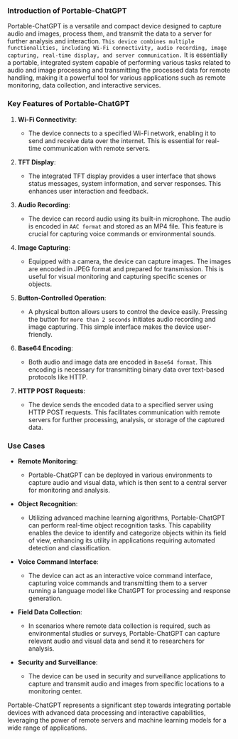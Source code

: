 ### Introduction of Portable-ChatGPT

Portable-ChatGPT is a versatile and compact device designed to capture audio and images, process them, and transmit the data to a server for further analysis and interaction. `This device combines multiple functionalities, including Wi-Fi connectivity, audio recording, image capturing, real-time display, and server communication.` It is essentially a portable, integrated system capable of performing various tasks related to audio and image processing and transmitting the processed data for remote handling, making it a powerful tool for various applications such as remote monitoring, data collection, and interactive services.

### Key Features of Portable-ChatGPT

1. **Wi-Fi Connectivity**:
   - The device connects to a specified Wi-Fi network, enabling it to send and receive data over the internet. This is essential for real-time communication with remote servers.

2. **TFT Display**:
   - The integrated TFT display provides a user interface that shows status messages, system information, and server responses. This enhances user interaction and feedback.

3. **Audio Recording**:
   - The device can record audio using its built-in microphone. The audio is encoded in `AAC format` and stored as an MP4 file. This feature is crucial for capturing voice commands or environmental sounds.

4. **Image Capturing**:
   - Equipped with a camera, the device can capture images. The images are encoded in JPEG format and prepared for transmission. This is useful for visual monitoring and capturing specific scenes or objects.

5. **Button-Controlled Operation**:
   - A physical button allows users to control the device easily. Pressing the button for `more than 2 seconds` initiates audio recording and image capturing. This simple interface makes the device user-friendly.

6. **Base64 Encoding**:
   - Both audio and image data are encoded in `Base64 format`. This encoding is necessary for transmitting binary data over text-based protocols like HTTP.

7. **HTTP POST Requests**:
   - The device sends the encoded data to a specified server using HTTP POST requests. This facilitates communication with remote servers for further processing, analysis, or storage of the captured data.

### Use Cases

- **Remote Monitoring**:
  - Portable-ChatGPT can be deployed in various environments to capture audio and visual data, which is then sent to a central server for monitoring and analysis.

- **Object Recognition**:

  - Utilizing advanced machine learning algorithms, Portable-ChatGPT can perform real-time object recognition tasks. This capability enables the device to identify and categorize objects within its field of view, enhancing its utility in applications requiring automated detection and classification.

- **Voice Command Interface**:
  - The device can act as an interactive voice command interface, capturing voice commands and transmitting them to a server running a language model like ChatGPT for processing and response generation.

- **Field Data Collection**:
  - In scenarios where remote data collection is required, such as environmental studies or surveys, Portable-ChatGPT can capture relevant audio and visual data and send it to researchers for analysis.

- **Security and Surveillance**:
  - The device can be used in security and surveillance applications to capture and transmit audio and images from specific locations to a monitoring center.

Portable-ChatGPT represents a significant step towards integrating portable devices with advanced data processing and interactive capabilities, leveraging the power of remote servers and machine learning models for a wide range of applications.